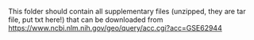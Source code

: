 This folder should contain all supplementary files (unzipped, they are tar file, put txt here!) that can be downloaded from https://www.ncbi.nlm.nih.gov/geo/query/acc.cgi?acc=GSE62944